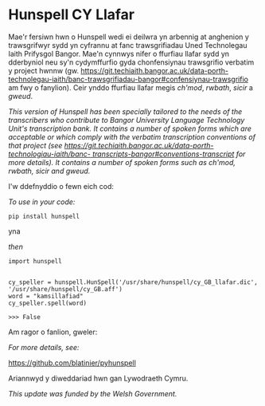 # Hunspell CY Llafar

Mae'r fersiwn hwn o Hunspell wedi ei deilwra yn arbennig at anghenion y trawsgrifwyr sydd yn cyfrannu at fanc trawsgrifiadau Uned Technolegau Iaith Prifysgol Bangor. Mae'n cynnwys nifer o ffurfiau llafar sydd yn dderbyniol neu sy'n cydymffurfio gyda chonfensiynau trawsgrifio verbatim y project hwnnw (gw. https://git.techiaith.bangor.ac.uk/data-porth-technolegau-iaith/banc-trawsgrifiadau-bangor#confensiynau-trawsgrifio am fwy o fanylion). Ceir ynddo ffurfiau llafar megis *ch'mod*, *rwbath*, *sicir* a *gweud*.

*This version of Hunspell has been specially tailored to the needs of the transcribers who contribute to Bangor University Language Technology Unit's transcription bank. It contains a number of spoken forms which are acceptable or which comply with the verbatim transcription conventions of that project (see [https://git.techiaith.bangor.ac.uk/data-porth-technologiau-iaith/banc- transcripts-bangor#conventions-transcript](https://git.techiaith.bangor.ac.uk/data-porth-technolegau-iaith/banc-trawsgrifiadau-bangor#transcription-conventions) for more details). It contains a number of spoken forms such as *ch'mod*, *rwbath*, *sicir* and *gweud*.*

I'w ddefnyddio o fewn eich cod:

*To use in your code:*

```
pip install hunspell
```

yna

*then*

```
import hunspell


cy_speller = hunspell.HunSpell('/usr/share/hunspell/cy_GB_llafar.dic', '/usr/share/hunspell/cy_GB.aff')
word = "kamsillafiad"
cy_speller.spell(word)

>>> False
```

Am ragor o fanlion, gweler:

*For more details, see:*

https://github.com/blatinier/pyhunspell

Ariannwyd y diweddariad hwn gan Lywodraeth Cymru.

*This update was funded by the Welsh Government.*
